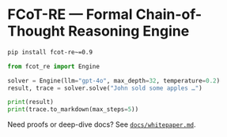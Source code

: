 # FCoT-RE — Formal Chain-of-Thought Reasoning Engine

```bash
pip install fcot-re~=0.9
```

```python
from fcot_re import Engine

solver = Engine(llm="gpt-4o", max_depth=32, temperature=0.2)
result, trace = solver.solve("John sold some apples …")

print(result)
print(trace.to_markdown(max_steps=5))
```

Need proofs or deep-dive docs? See [`docs/whitepaper.md`](docs/whitepaper.md).
